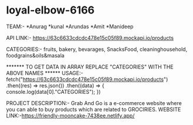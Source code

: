 # loyal-elbow-6166
TEAM:-
*Anurag
*kunal
*Arundas
*Amit
*Manideep

API LINK:-
https://63c6633cdcdc478e15c05f89.mockapi.io/products

CATEGORIES:-
fruits,
bakery,
bevarages,
SnacksFood,
cleaninghousehold,
foodgrains&oils&masala

******* TO GET DATA IN ARRAY REPLACE "CATEGORIES" WITH THE ABOVE NAMES ******
USAGE:-
fetch("https://63c6633cdcdc478e15c05f89.mockapi.io/products")
        .then((res) => res.json())
        .then((data) => {
            console.log(data[0]."CATEGORIES");
        })

PROJECT DESCRIPTION:-
Grab And Go is a e-commerce website where you can able to buy products which are related to GROCIRIES.
WEBSITE LINK:-https://friendly-mooncake-7438ee.netlify.app/

